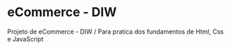 # eCommerce - DIW
Projeto de eCommerce - DIW / Para pratica dos fundamentos de Html, Css e JavaScript
